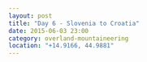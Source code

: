 ```yaml
---
layout: post
title: "Day 6 - Slovenia to Croatia"
date: 2015-06-03 23:00
category: overland-mountaineering
location: "+14.9166, 44.9881" 
---
```

